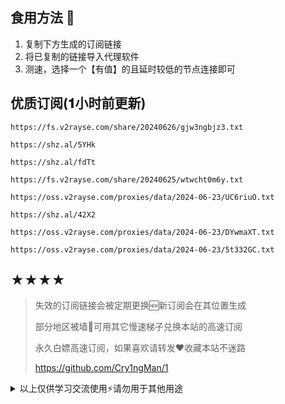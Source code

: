 ## 食用方法 🍖
1. 复制下方生成的订阅链接
2. 将已复制的链接导入代理软件
3. 测速，选择一个【有值】的且延时较低的节点连接即可

## 优质订阅(𝟏小时前更新)
```
https://fs.v2rayse.com/share/20240626/gjw3ngbjz3.txt
```
```
https://shz.al/5YHk
```
```
https://shz.al/fdTt
```
```
https://fs.v2rayse.com/share/20240625/wtwcht0m6y.txt
```
```
https://oss.v2rayse.com/proxies/data/2024-06-23/UC6riuO.txt
```
```
https://shz.al/42X2
```
```
https://oss.v2rayse.com/proxies/data/2024-06-23/DYwmaXT.txt
```
```
https://oss.v2rayse.com/proxies/data/2024-06-23/5t332GC.txt
```

## ★★★★
> 失效的订阅链接会被定期更换🆕新订阅会在其位置生成
> 
> 部分地区被墙🚫可用其它慢速梯子兑换本站的高速订阅
>
> 永久白嫖高速订阅，如果喜欢请转发❤️收藏本站不迷路
>
> https://github.com/Cry1ngMan/1

<details>
<summary>以上仅供学习交流使用⚡️请勿用于其他用途</summary>

&nbsp;
> [![Star History Chart](https://api.star-history.com/svg?repos=Cry1ngMan/1&type=Date)](https://star-history.com/#Cry1ngMan/1&Date)

[![GitHub stars](https://img.shields.io/github/stars/Cry1ngMan/1.svg?style=social&label=Stars)](https://github.com/Cry1ngMan/1/stargazers)
<img src="https://komarev.com/ghpvc/?username=Cry1ngMan&label=Views&color=0e75b6&style=flat" alt="访问量统计" />
![1610000106040](https://github.com/Cry1ngMan/1/assets/168938778/3532b174-9869-418f-9b54-6eda53a0a483)
</details>
